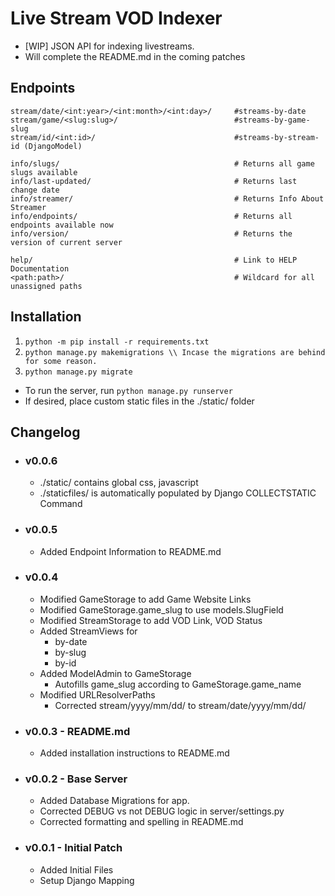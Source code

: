 # Live Stream VOD Indexer

- [WIP] JSON API for indexing livestreams.
- Will complete the README.md in the coming patches

## Endpoints

```plaintext
stream/date/<int:year>/<int:month>/<int:day>/     #streams-by-date
stream/game/<slug:slug>/                          #streams-by-game-slug
stream/id/<int:id>/                               #streams-by-stream-id (DjangoModel)

info/slugs/                                       # Returns all game slugs available
info/last-updated/                                # Returns last change date
info/streamer/                                    # Returns Info About Streamer
info/endpoints/                                   # Returns all endpoints available now
info/version/                                     # Returns the version of current server

help/                                             # Link to HELP Documentation
<path:path>/                                      # Wildcard for all unassigned paths
```

## Installation

1. `python -m pip install -r requirements.txt`
2. `python manage.py makemigrations \\ Incase the migrations are behind for some reason.`
3. `python manage.py migrate`

- To run the server, run `python manage.py runserver`
- If desired, place custom static files in the ./static/ folder

## Changelog

- ### v0.0.6

  - ./static/ contains global css, javascript
  - ./staticfiles/ is automatically populated by Django COLLECTSTATIC Command

- ### v0.0.5

  - Added Endpoint Information to README.md

- ### v0.0.4

  - Modified GameStorage to add Game Website Links
  - Modified GameStorage.game_slug to use models.SlugField
  - Modified StreamStorage to add VOD Link, VOD Status
  - Added StreamViews for
    - by-date
    - by-slug
    - by-id
  - Added ModelAdmin to GameStorage
    - Autofills game_slug according to GameStorage.game_name
  - Modified URLResolverPaths
    - Corrected stream/yyyy/mm/dd/ to stream/date/yyyy/mm/dd/

- ### v0.0.3 - README.md

  - Added installation instructions to README.md

- ### v0.0.2 - Base Server

  - Added Database Migrations for app.
  - Corrected DEBUG vs not DEBUG logic in server/settings.py
  - Corrected formatting and spelling in README.md

- ### v0.0.1 - Initial Patch

  - Added Initial Files
  - Setup Django Mapping
